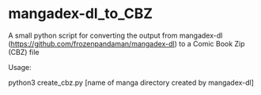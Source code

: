 # mangadex-dl_to_CBZ
A small python script for converting the output from mangadex-dl (https://github.com/frozenpandaman/mangadex-dl) to a Comic Book Zip (CBZ) file

Usage:

python3 create_cbz.py [name of manga directory created by mangadex-dl]
